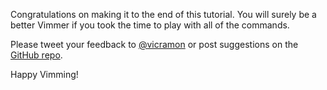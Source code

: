 Congratulations on making it to the end of this tutorial. You will surely
be a better Vimmer if you took the time to play with all of the commands.

Please tweet your feedback to [@vicramon](http://twitter.com/vicramon) or post suggestions on the [GitHub repo](http://github.com/vicramon/vim-tutorial).

Happy Vimming!
